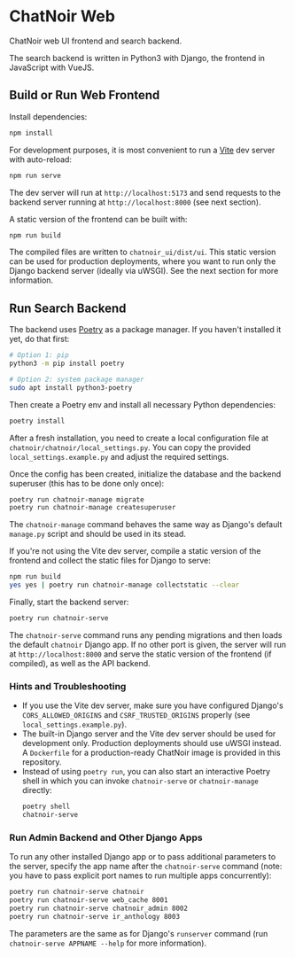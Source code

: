 # ChatNoir Web

ChatNoir web UI frontend and search backend.

The search backend is written in Python3 with Django, the frontend in JavaScript with VueJS.

## Build or Run Web Frontend
Install dependencies:
```bash
npm install
```

For development purposes, it is most convenient to run a [Vite](https://vite.dev/) dev server with auto-reload:
```bash
npm run serve
```
The dev server will run at `http://localhost:5173` and send requests to the backend server running at `http://localhost:8000` (see next section).

A static version of the frontend can be built with:
```bash
npm run build
```
The compiled files are written to `chatnoir_ui/dist/ui`. This static version can be used for production deployments, where you want to run only the Django backend server (ideally via uWSGI). See the next section for more information.


## Run Search Backend
The backend uses [Poetry](https://python-poetry.org/) as a package manager. If you haven't installed it yet, do that first:
```bash
# Option 1: pip
python3 -m pip install poetry

# Option 2: system package manager
sudo apt install python3-poetry
```

Then create a Poetry env and install all necessary Python dependencies:
```bash
poetry install
```

After a fresh installation, you need to create a local configuration file at `chatnoir/chatnoir/local_settings.py`. You can copy the provided `local_settings.example.py` and adjust the required settings.

Once the config has been created, initialize the database and the backend superuser (this has to be done only once): 
```bash
poetry run chatnoir-manage migrate
poetry run chatnoir-manage createsuperuser
```
The `chatnoir-manage` command behaves the same way as Django's default `manage.py` script and should be used in its stead.

If you're not using the Vite dev server, compile a static version of the frontend and collect the static files for Django to serve:
```bash
npm run build
yes yes | poetry run chatnoir-manage collectstatic --clear 
```

Finally, start the backend server:
```bash
poetry run chatnoir-serve
```
The `chatnoir-serve` command runs any pending migrations and then loads the default `chatnoir` Django app. If no other port is given, the server will run at `http://localhost:8000` and serve the static version of the frontend (if compiled), as well as the API backend.


### Hints and Troubleshooting

- If you use the Vite dev server, make sure you have configured Django's `CORS_ALLOWED_ORIGINS` and `CSRF_TRUSTED_ORIGINS` properly (see `local_settings.example.py`).
- The built-in Django server and the Vite dev server should be used for development only. Production deployments should use uWSGI instead. A `Dockerfile` for a production-ready ChatNoir image is provided in this repository.
- Instead of using `poetry run`, you can also start an interactive Poetry shell in which you can invoke `chatnoir-serve` or `chatnoir-manage` directly:
  ```bash
  poetry shell
  chatnoir-serve
  ```

### Run Admin Backend and Other Django Apps

To run any other installed Django app or to pass additional parameters to the server, specify the app name after the `chatnoir-serve` command (note: you have to pass explicit port names to run multiple apps concurrently):
```bash
poetry run chatnoir-serve chatnoir
poetry run chatnoir-serve web_cache 8001
poetry run chatnoir-serve chatnoir_admin 8002
poetry run chatnoir-serve ir_anthology 8003
```
The parameters are the same as for Django's `runserver` command (run `chatnoir-serve APPNAME --help` for more information).
